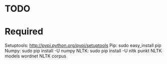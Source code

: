 # TODO

# Required

Setuptools: http://pypi.python.org/pypi/setuptools
Pip: sudo easy_install pip
Numpy: sudo pip install -U numpy
NLTK: sudo pip install -U nltk
punkt NLTK models
wordnet NLTK corpus

